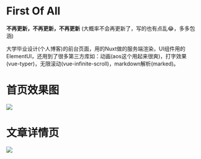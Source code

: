 # First Of All

**不再更新，不再更新，不再更新**  (大概率不会再更新了，写的也有点乱😂，多多包涵)

大学毕业设计(个人博客)的前台页面，用的Nuxt做的服务端渲染，UI组件用的ElementUI，还用到了很多第三方库如：动画(aos这个用起来很爽)，打字效果(vue-typer)，无限滚动(vue-infinite-scroll)，markdown解析(marked)。

# 首页效果图

![](/home_page.gif)

# 文章详情页

![](/article_detail.gif)